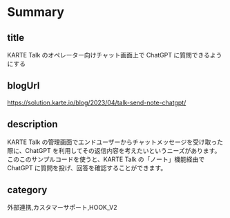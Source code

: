 # Summary

## title

KARTE Talk のオペレーター向けチャット画面上で ChatGPT に質問できるようにする

## blogUrl
https://solution.karte.io/blog/2023/04/talk-send-note-chatgpt/

## description

KARTE Talk の管理画面でエンドユーザーからチャットメッセージを受け取った際に、ChatGPT を利用してその返信内容を考えたいというニーズがあります。このこのサンプルコードを使うと、KARTE Talk の「ノート」機能経由で ChatGPT に質問を投げ、回答を確認することができます。

## category

外部連携,カスタマーサポート,HOOK_V2
